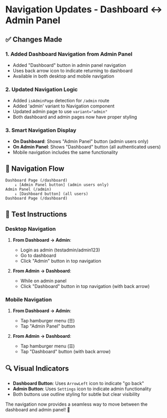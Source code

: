 # Navigation Updates - Dashboard ↔ Admin Panel

## ✅ Changes Made

### 1. **Added Dashboard Navigation from Admin Panel**
- Added "Dashboard" button in admin panel navigation
- Uses back arrow icon to indicate returning to dashboard
- Available in both desktop and mobile navigation

### 2. **Updated Navigation Logic**
- Added `isAdminPage` detection for `/admin` route
- Added 'admin' variant to Navigation component
- Updated admin page to use `variant="admin"`
- Both dashboard and admin pages now have proper styling

### 3. **Smart Navigation Display**
- **On Dashboard**: Shows "Admin Panel" button (admin users only)
- **On Admin Panel**: Shows "Dashboard" button (all authenticated users)
- Mobile navigation includes the same functionality

## 🧭 Navigation Flow

```
Dashboard Page (/dashboard)
    ↓ [Admin Panel button] (admin users only)
Admin Panel (/admin)
    ↓ [Dashboard button] (all users)
Dashboard Page (/dashboard)
```

## 🎯 Test Instructions

### Desktop Navigation
1. **From Dashboard → Admin**: 
   - Login as admin (testadmin/admin123)
   - Go to dashboard
   - Click "Admin" button in top navigation

2. **From Admin → Dashboard**:
   - While on admin panel
   - Click "Dashboard" button in top navigation (with back arrow)

### Mobile Navigation
1. **From Dashboard → Admin**:
   - Tap hamburger menu (☰)
   - Tap "Admin Panel" button

2. **From Admin → Dashboard**:
   - Tap hamburger menu (☰)
   - Tap "Dashboard" button (with back arrow)

## 🔍 Visual Indicators

- **Dashboard Button**: Uses `ArrowLeft` icon to indicate "go back"
- **Admin Button**: Uses `Settings` icon to indicate admin functionality
- Both buttons use outline styling for subtle but clear visibility

The navigation now provides a seamless way to move between the dashboard and admin panel! 🎉
